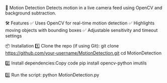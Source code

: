 📌 Motion Detection
Detects motion in a live camera feed using OpenCV and background subtraction.

🛠 Features
✅ Uses OpenCV for real-time motion detection
✅ Highlights moving objects with bounding boxes
✅ Adjustable sensitivity and timeout settings

📦 Installation
1️⃣ Clone the repo (if using Git):
git clone https://github.com/your-username/MotionDetection.git
cd MotionDetection

2️⃣ Install dependencies:Copy code
pip install opencv-python imutils

3️⃣ Run the script:
python MotionDetection.py
